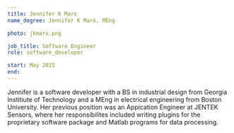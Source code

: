 ```yaml
---
title: Jennifer K Marx
name_degree: Jennifer K Marx, MEng

photo: jkmarx.png

job_title: Software Engineer
role: software_developer

start: May 2015
end: 
---
```

Jennifer is a software developer with a BS in industrial design from Georgia
Institiute of Technology and a MEng in electrical engineering from Boston
University. Her previous position was an Appication Engineer at
JENTEK Sensors, where her responsibilites included writing plugins for the
proprietary software package and Matlab programs for data processing.

